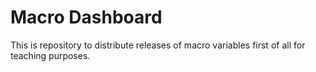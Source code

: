 # Macro Dashboard

This is repository to distribute releases of macro variables first of all for teaching purposes.
